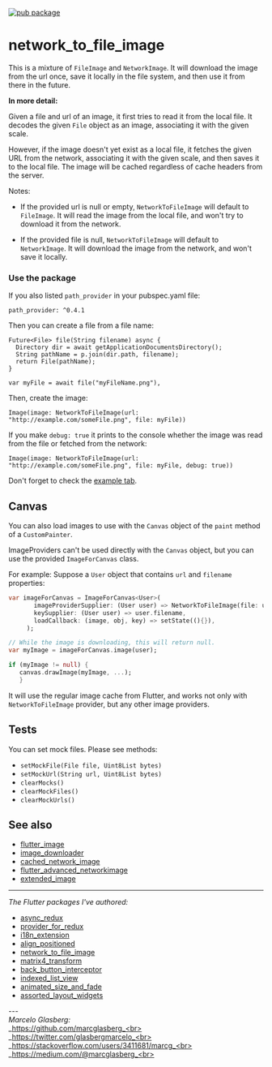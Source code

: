 [![pub package](https://img.shields.io/pub/v/network_to_file_image.svg)](https://pub.dartlang.org/packages/network_to_file_image)

# network_to_file_image

This is a mixture of `FileImage` and `NetworkImage`.
It will download the image from the url once, save it locally in the file system,
and then use it from there in the future.

**In more detail:**
 
Given a file and url of an image, it first tries to read it from the local file.
It decodes the given `File` object as an image, associating it with the given scale.

However, if the image doesn't yet exist as a local file, it fetches the given URL
from the network, associating it with the given scale, and then saves it to the local file.
The image will be cached regardless of cache headers from the server.

Notes:

 - If the provided url is null or empty, `NetworkToFileImage` will default
 to `FileImage`. It will read the image from the local file, and won't try to
 download it from the network.

 - If the provided file is null, `NetworkToFileImage` will default
 to `NetworkImage`. It will download the image from the network, and won't
 save it locally.

### Use the package

If you also listed `path_provider` in your pubspec.yaml file:

    path_provider: ^0.4.1

Then you can create a file from a file name:

    Future<File> file(String filename) async {
      Directory dir = await getApplicationDocumentsDirectory();
      String pathName = p.join(dir.path, filename);
      return File(pathName);
    }
    
    var myFile = await file("myFileName.png"),

Then, create the image:

    Image(image: NetworkToFileImage(url: "http://example.com/someFile.png", file: myFile))

If you make `debug: true` it prints to the console whether the image was read from 
the file or fetched from the network:

    Image(image: NetworkToFileImage(url: "http://example.com/someFile.png", file: myFile, debug: true))    

Don't forget to check the [example tab](https://pub.dartlang.org/packages/network_to_file_image#-example-tab-).

## Canvas

You can also load images to use with the `Canvas` object of the `paint` method of a `CustomPainter`. 

ImageProviders can't be used directly with the `Canvas` object, 
but you can use the provided `ImageForCanvas` class.
 
For example: Suppose a `User` object that contains `url` and `filename` properties:

 ```dart
 var imageForCanvas = ImageForCanvas<User>(
        imageProviderSupplier: (User user) => NetworkToFileImage(file: user.file, url: user.url),
        keySupplier: (User user) => user.filename,
        loadCallback: (image, obj, key) => setState((){}),
      );

 // While the image is downloading, this will return null.
 var myImage = imageForCanvas.image(user);

 if (myImage != null) {
    canvas.drawImage(myImage, ...);
    }
 ```

It will use the regular image cache from Flutter, and works not only with `NetworkToFileImage` provider, 
but any other image providers.


## Tests

You can set mock files. Please see methods:

* `setMockFile(File file, Uint8List bytes)`
* `setMockUrl(String url, Uint8List bytes)`
* `clearMocks()`
* `clearMockFiles()`
* `clearMockUrls()`

## See also

  * <a href="https://pub.dev/packages/flutter_image">flutter_image</a>
  * <a href="https://pub.dev/packages/image_downloader">image_downloader</a>
  * <a href="https://pub.dev/packages/cached_network_image">cached_network_image</a>
  * <a href="https://pub.dev/packages/flutter_advanced_networkimage">flutter_advanced_networkimage</a>  
  * <a href="https://pub.dev/packages/extended_image">extended_image</a>  

***

*The Flutter packages I've authored:* 
* <a href="https://pub.dev/packages/async_redux">async_redux</a>
* <a href="https://pub.dev/packages/provider_for_redux">provider_for_redux</a>
* <a href="https://pub.dev/packages/i18n_extension">i18n_extension</a>
* <a href="https://pub.dev/packages/align_positioned">align_positioned</a>
* <a href="https://pub.dev/packages/network_to_file_image">network_to_file_image</a>
* <a href="https://pub.dev/packages/matrix4_transform">matrix4_transform</a> 
* <a href="https://pub.dev/packages/back_button_interceptor">back_button_interceptor</a>
* <a href="https://pub.dev/packages/indexed_list_view">indexed_list_view</a> 
* <a href="https://pub.dev/packages/animated_size_and_fade">animated_size_and_fade</a>
* <a href="https://pub.dev/packages/assorted_layout_widgets">assorted_layout_widgets</a>

---<br>_Marcelo Glasberg:_<br>_https://github.com/marcglasberg_<br>
_https://twitter.com/glasbergmarcelo_<br>
_https://stackoverflow.com/users/3411681/marcg_<br>
_https://medium.com/@marcglasberg_<br>
